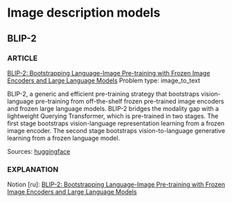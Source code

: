 # Image description models

## BLIP-2

### ARTICLE
[BLIP-2: Bootstrapping Language-Image Pre-training with Frozen Image Encoders and Large Language Models](https://arxiv.org/abs/2301.12597)
Problem type: image_to_text

BLIP-2, a generic and efficient pre-training strategy that bootstraps vision-language pre-training from off-the-shelf frozen pre-trained image encoders and frozen large language models. BLIP-2 bridges the modality gap with a lightweight Querying Transformer, which is pre-trained in two stages. The first stage bootstraps vision-language representation learning from a frozen image encoder. The second stage bootstraps vision-to-language generative learning from a frozen language model.

Sources: [huggingface](https://huggingface.co/docs/transformers/model_doc/blip-2)

### EXPLANATION 
Notion [ru]: [BLIP-2: Bootstrapping Language-Image Pre-training with Frozen Image Encoders and Large Language Models](https://attractive-tadpole-aa0.notion.site/BLIP-2-a897915ea71d4ac8900783dd074d0e23?pvs=4)
